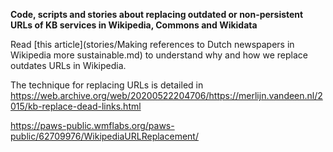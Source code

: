 **Code, scripts and stories about replacing outdated or non-persistent URLs of KB services in Wikipedia, Commons and Wikidata**

Read [this article](stories/Making references to Dutch newspapers in Wikipedia more sustainable.md) to understand why and how we replace outdates URLs in Wikipedia.

The technique for replacing URLs is detailed in https://web.archive.org/web/20200522204706/https://merlijn.vandeen.nl/2015/kb-replace-dead-links.html

https://paws-public.wmflabs.org/paws-public/62709976/WikipediaURLReplacement/

